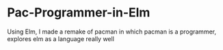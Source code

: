 # Pac-Programmer-in-Elm
Using Elm, I made a remake of pacman in which pacman is a programmer, explores elm as a language really well
